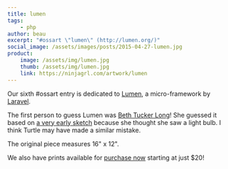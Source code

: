 ```yaml
---
title: lumen
tags:
    - php
author: beau
excerpt: "#ossart \"lumen\" (http://lumen.org/)"
social_image: /assets/images/posts/2015-04-27-lumen.jpg
product:
    image: /assets/img/lumen.jpg
    thumb: /assets/img/lumen.jpg
    link: https://ninjagrl.com/artwork/lumen
---
```


Our sixth #ossart entry is dedicated to [Lumen](http://lumen.laravel.com/), a micro-framework by [Laravel](http://laravel.com/).

The first person to guess Lumen was [Beth Tucker Long](https://twitter.com/e3betht)! She guessed it based on [a very early sketch](https://twitter.com/ninjagrlstuff/status/606171454250450944) because she thought she saw a light bulb. I think Turtle may have made a similar mistake.

The original piece measures 16" x 12".

We also have prints available for <a href="{{ page.product.link }}">purchase now</a> starting at just $20!
